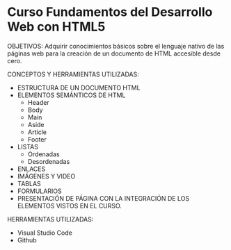 # Curso Fundamentos del Desarrollo Web con HTML5

OBJETIVOS:
Adquirir conocimientos básicos sobre el lenguaje nativo de las páginas web para la creación de un documento de HTML accesible desde cero.

CONCEPTOS Y HERRAMIENTAS UTILIZADAS:

- ESTRUCTURA DE UN DOCUMENTO HTML
- ELEMENTOS SEMÁNTICOS DE HTML
    - Header
    - Body
    - Main
    - Aside
    - Article
    - Footer
- LISTAS 
    - Ordenadas 
    - Desordenadas
- ENLACES 
- IMÁGENES Y VIDEO 
- TABLAS
- FORMULARIOS
- PRESENTACIÓN DE PÁGINA CON LA INTEGRACIÓN DE LOS ELEMENTOS VISTOS EN EL CURSO.

HERRAMIENTAS UTILIZADAS:
- Visual Studio Code
- Github
